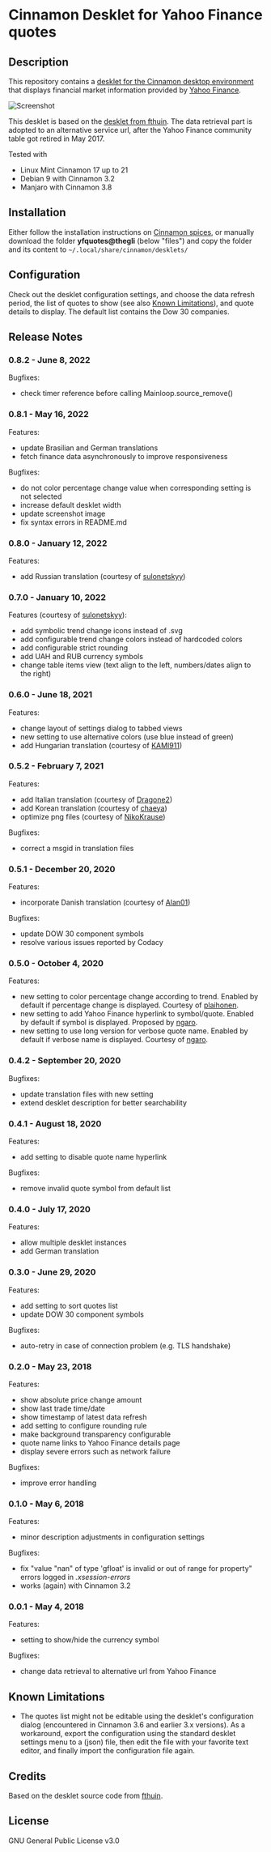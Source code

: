 # Cinnamon Desklet for Yahoo Finance quotes

## Description

This repository contains a [desklet for the Cinnamon desktop environment](https://cinnamon-spices.linuxmint.com/desklets) that displays financial market information provided by [Yahoo Finance](https://finance.yahoo.com/).

![Screenshot](screenshot.png)

This desklet is based on the [desklet from fthuin](https://github.com/fthuin/yahoofinance-cinnamon-desklet). The data retrieval part is adopted to an alternative service url, after the Yahoo Finance community table got retired in May 2017.

Tested with

- Linux Mint Cinnamon 17 up to 21
- Debian 9 with Cinnamon 3.2
- Manjaro with Cinnamon 3.8

## Installation

Either follow the installation instructions on [Cinnamon spices](https://cinnamon-spices.linuxmint.com/desklets), or manually download the folder **yfquotes@thegli** (below "files") and copy the folder and its content to `~/.local/share/cinnamon/desklets/`

## Configuration

Check out the desklet configuration settings, and choose the data refresh period, the list of quotes to show (see also [Known Limitations](#known-limitations)), and quote details to display. The default list contains the Dow 30 companies.

## Release Notes

### 0.8.2 - June 8, 2022

Bugfixes:

- check timer reference before calling Mainloop.source_remove()

### 0.8.1 - May 16, 2022

Features:

- update Brasilian and German translations
- fetch finance data asynchronously to improve responsiveness

Bugfixes:

- do not color percentage change value when corresponding setting is not selected
- increase default desklet width
- update screenshot image
- fix syntax errors in README.md

### 0.8.0 - January 12, 2022

Features:

- add Russian translation (courtesy of [sulonetskyy](https://github.com/sulonetskyy))

### 0.7.0 - January 10, 2022

Features (courtesy of [sulonetskyy](https://github.com/sulonetskyy)):

- add symbolic trend change icons instead of .svg
- add configurable trend change colors instead of hardcoded colors
- add configurable strict rounding
- add UAH and RUB currency symbols
- change table items view (text align to the left, numbers/dates align to the right)

### 0.6.0 - June 18, 2021

Features:

- change layout of settings dialog to tabbed views
- new setting to use alternative colors (use blue instead of green)
- add Hungarian translation (courtesy of [KAMI911](https://github.com/KAMI911))

### 0.5.2 - February 7, 2021

Features:

- add Italian translation (courtesy of [Dragone2](https://github.com/Dragone2))
- add Korean translation (courtesy of [chaeya](https://github.com/chaeya))
- optimize png files (courtesy of [NikoKrause](https://github.com/NikoKrause))

Bugfixes:

- correct a msgid in translation files

### 0.5.1 - December 20, 2020

Features:

- incorporate Danish translation (courtesy of [Alan01](https://github.com/Alan01))

Bugfixes:

- update DOW 30 component symbols
- resolve various issues reported by Codacy

### 0.5.0 - October 4, 2020

Features:

- new setting to color percentage change according to trend. Enabled by default if percentage change is displayed. Courtesy of [plaihonen](https://github.com/plaihonen).
- new setting to add Yahoo Finance hyperlink to symbol/quote. Enabled by default if symbol is displayed. Proposed by [ngaro](https://github.com/ngaro).
- new setting to use long version for verbose quote name. Enabled by default if verbose name is displayed. Courtesy of [ngaro](https://github.com/ngaro).

### 0.4.2 - September 20, 2020

Bugfixes:

- update translation files with new setting
- extend desklet description for better searchability

### 0.4.1 - August 18, 2020

Features:

- add setting to disable quote name hyperlink

Bugfixes:

- remove invalid quote symbol from default list

### 0.4.0 - July 17, 2020

Features:

- allow multiple desklet instances
- add German translation

### 0.3.0 - June 29, 2020

Features:

- add setting to sort quotes list
- update DOW 30 component symbols

Bugfixes:

- auto-retry in case of connection problem (e.g. TLS handshake)

### 0.2.0 - May 23, 2018

Features:

- show absolute price change amount
- show last trade time/date
- show timestamp of latest data refresh
- add setting to configure rounding rule
- make background transparency configurable
- quote name links to Yahoo Finance details page
- display severe errors such as network failure

Bugfixes:

- improve error handling

### 0.1.0 - May 6, 2018

Features:

- minor description adjustments in configuration settings

Bugfixes:

- fix "value "nan" of type 'gfloat' is invalid or out of range for property" errors logged in *.xsession-errors*
- works (again) with Cinnamon 3.2

### 0.0.1 - May 4, 2018

Features:

- setting to show/hide the currency symbol

Bugfixes:

- change data retrieval to alternative url from Yahoo Finance

## Known Limitations

- The quotes list might not be editable using the desklet's configuration dialog (encountered in Cinnamon 3.6 and earlier 3.x versions). As a workaround, export the configuration using the standard desklet settings menu to a (json) file, then edit the file with your favorite text editor, and finally import the configuration file again.

## Credits

Based on the desklet source code from [fthuin](https://github.com/fthuin/yahoofinance-cinnamon-desklet).

## License

GNU General Public License v3.0
